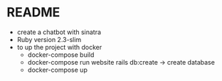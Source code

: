 # README
* create a chatbot with sinatra
* Ruby version 2.3-slim
* to up the project with docker
   - docker-compose build
   - docker-compose run website rails db:create -> create database
   - docker-compose up
